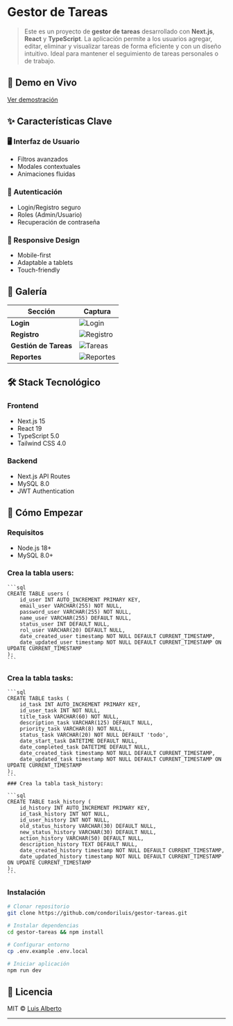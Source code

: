 # Gestor de Tareas

> Este es un proyecto de **gestor de tareas** desarrollado con **Next.js**, **React** y **TypeScript**. La aplicación permite a los usuarios agregar, editar, eliminar y visualizar tareas de forma eficiente y con un diseño intuitivo. Ideal para mantener el seguimiento de tareas personales o de trabajo.

## 🚀 Demo en Vivo
[Ver demostración](https://player.vimeo.com/video/1099463374)

## ✨ Características Clave

### 🖥 Interfaz de Usuario
- Filtros avanzados
- Modales contextuales
- Animaciones fluidas

### 🔐 Autenticación
- Login/Registro seguro
- Roles (Admin/Usuario)
- Recuperación de contraseña

### 📱 Responsive Design
- Mobile-first
- Adaptable a tablets
- Touch-friendly

## 📸 Galería

| Sección | Captura |
|---------|---------|
| **Login** | ![Login](https://res.cloudinary.com/dpyrrgou3/image/upload/v1751913315/9d89028d576b87_w0qy9d.jpg) |
| **Registro** | ![Registro](https://res.cloudinary.com/dpyrrgou3/image/upload/v1751913679/c8bf3519231917_qta5gf.jpg) |
| **Gestión de Tareas** | ![Tareas](https://res.cloudinary.com/dpyrrgou3/image/upload/v1751913450/3019540f51057d_r402vw.jpg) |
| **Reportes** | ![Reportes](https://res.cloudinary.com/dpyrrgou3/image/upload/v1751913679/196c1287cfbe9b_umtuv3.jpg) |

## 🛠 Stack Tecnológico

### Frontend
- Next.js 15
- React 19
- TypeScript 5.0
- Tailwind CSS 4.0

### Backend
- Next.js API Routes
- MySQL 8.0
- JWT Authentication

## 🚀 Cómo Empezar

### Requisitos
- Node.js 18+
- MySQL 8.0+

### Crea la tabla users:

    ```sql
    CREATE TABLE users (
        id_user INT AUTO_INCREMENT PRIMARY KEY,
        email_user VARCHAR(255) NOT NULL,
        password_user VARCHAR(255) NOT NULL,
        name_user VARCHAR(255) DEFAULT NULL,
        status_user INT DEFAULT NULL,
        rol_user VARCHAR(20) DEFAULT NULL,
        date_created_user timestamp NOT NULL DEFAULT CURRENT_TIMESTAMP,
        date_updated_user timestamp NOT NULL DEFAULT CURRENT_TIMESTAMP ON UPDATE CURRENT_TIMESTAMP
    );
    ```
### Crea la tabla tasks:

    ```sql
    CREATE TABLE tasks (
        id_task INT AUTO_INCREMENT PRIMARY KEY,
        id_user_task INT NOT NULL,
        title_task VARCHAR(60) NOT NULL,
        description_task VARCHAR(125) DEFAULT NULL,
        priority_task VARCHAR(8) NOT NULL,
        status_task VARCHAR(20) NOT NULL DEFAULT 'todo',
        date_start_task DATETIME DEFAULT NULL,
        date_completed_task DATETIME DEFAULT NULL,
        date_created_task timestamp NOT NULL DEFAULT CURRENT_TIMESTAMP,
        date_updated_task timestamp NOT NULL DEFAULT CURRENT_TIMESTAMP ON UPDATE CURRENT_TIMESTAMP
    );
    ```
    ### Crea la tabla task_history:

    ```sql
    CREATE TABLE task_history (
        id_history INT AUTO_INCREMENT PRIMARY KEY,
        id_task_history INT NOT NULL,
        id_user_history INT NOT NULL,
        old_status_history VARCHAR(30) DEFAULT NULL,
        new_status_history VARCHAR(30) DEFAULT NULL,
        action_history VARCHAR(50) DEFAULT NULL,
        description_history TEXT DEFAULT NULL,
        date_created_history timestamp NOT NULL DEFAULT CURRENT_TIMESTAMP,
        date_updated_history timestamp NOT NULL DEFAULT CURRENT_TIMESTAMP ON UPDATE CURRENT_TIMESTAMP
    );
    ```

### Instalación
```bash
# Clonar repositorio
git clone https://github.com/condoriluis/gestor-tareas.git

# Instalar dependencias
cd gestor-tareas && npm install

# Configurar entorno
cp .env.example .env.local

# Iniciar aplicación
npm run dev
```

## 📄 Licencia
MIT © [Luis Alberto](https://github.com/condoriluis)

---